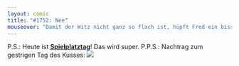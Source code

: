 ```yaml
---
layout: comic
title: "#1752: Nee"
mouseover: "Damit der Witz nicht ganz so flach ist, hüpft Fred ein bisschen in die Luft."
---
```


P.S.:
Heute ist <a href="http://www.fonflatter.de/kalender"><strong>Spielplatztag</strong></a>! Das wird super.
P.P.S.:
Nachtrag zum gestrigen Tag des Kusses:
<img src="http://www.fonflatter.de/bilder/kuss.JPG">
